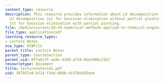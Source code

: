 ```yaml
---
content_type: resource
description: This resource provides information about LU decomposition technique,
  LU decomposition 1st for Gaussian elimination without partial pivoting, and LU decomposition
  1st for Gaussian elimination with partial pivoting.
file: /media/courses/10-34-numerical-methods-applied-to-chemical-engineering-fall-2005/387957a9bf14f34d000bdc370a355ee4_lecturenotes141.pdf
file_type: application/pdf
learning_resource_types:
- Lecture Notes
ocw_type: OCWFile
parent_title: Lecture Notes
parent_type: CourseSection
parent_uid: 8f7a6c3f-ae8e-d368-a734-bbe5d06c21b7
resourcetype: Document
title: lecturenotes141.pdf
uid: 387957a9-bf14-f34d-000b-dc370a355ee4
---
```

